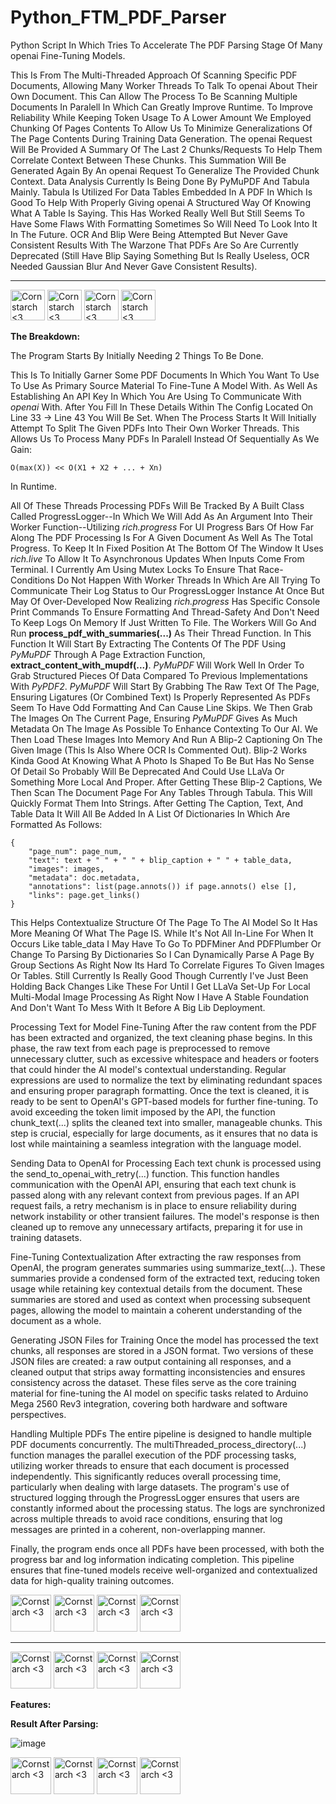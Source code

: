 # Python_FTM_PDF_Parser
Python Script In Which Tries To Accelerate The PDF Parsing Stage Of Many openai Fine-Tuning Models. 

This Is From The Multi-Threaded Approach Of Scanning Specific PDF Documents, Allowing Many Worker Threads To Talk To openai About Their Own Document. This Can Allow The Process To Be Scanning Multiple Documents In Paralell In Which Can Greatly Improve Runtime. To Improve Reliability While Keeping Token Usage To A Lower Amount We Employed Chunking Of Pages Contents To Allow Us To Minimize Generalizations Of The Page Contents During Training Data Generation. The openai Request Will Be Provided A Summary Of The Last 2 Chunks/Requests To Help Them Correlate Context Between These Chunks. This Summation Will Be Generated Again By An openai Request To Generalize The Provided Chunk Context. Data Analysis Currently Is Being Done By PyMuPDF And Tabula Mainly. Tabula Is Utilized For Data Tables Embedded In A PDF In Which Is Good To Help With Properly Giving openai A Structured Way Of Knowing What A Table Is Saying. This Has Worked Really Well But Still Seems To Have Some Flaws With Formatting Sometimes So Will Need To Look Into It In The Future. OCR And Blip Were Being Attempted But Never Gave Consistent Results With The Warzone That PDFs Are So Are Currently Deprecated (Still Have Blip Saying Something But Is Really Useless, OCR Needed Gaussian Blur And Never Gave Consistent Results).

----------------------------------------------

<img src="https://github.com/user-attachments/assets/b6920c17-2da4-4c3f-8efc-b94893955e04" alt="Cornstarch <3" width="55" height="49"> <img src="https://github.com/user-attachments/assets/b6920c17-2da4-4c3f-8efc-b94893955e04" alt="Cornstarch <3" width="55" height="49"> <img src="https://github.com/user-attachments/assets/b6920c17-2da4-4c3f-8efc-b94893955e04" alt="Cornstarch <3" width="55" height="49"> <img src="https://github.com/user-attachments/assets/b6920c17-2da4-4c3f-8efc-b94893955e04" alt="Cornstarch <3" width="55" height="49">


**The Breakdown:**

  The Program Starts By Initially Needing 2 Things To Be Done. 

  This Is To Initially Garner Some PDF Documents In Which You Want To Use To Use As Primary Source Material To Fine-Tune A Model With. As Well As Establishing An API Key In Which You Are Using To Communicate With _openai_ With.
  After You Fill In These Details Within The Config Located On Line 33 -> Line 43 You Will Be Set.
  When The Process Starts It Will Initially Attempt To Split The Given PDFs Into Their Own Worker Threads. This Allows Us To Process Many PDFs In Paralell Instead Of Sequentially As We Gain:
  ```
  O(max(X)) << O(X1 + X2 + ... + Xn)
  ```
  In Runtime.
  
  All Of These Threads Processing PDFs Will Be Tracked By A Built Class Called ProgressLogger--In Which We Will Add As An Argument Into Their Worker Function--Utilizing _rich.progress_ For UI Progress Bars Of How Far Along The PDF Processing Is For A Given Document As Well As The Total Progress. To Keep It In Fixed Position At The Bottom Of The Window It Uses _rich.live_ To Allow It To Asynchronous Updates When Inputs Come From Terminal. I Currently Am Using Mutex Locks To Ensure That Race-Conditions Do Not Happen With Worker Threads In Which Are All Trying To Communicate Their Log Status to Our ProgressLogger Instance At Once But May Of Over-Developed Now Realizing _rich.progress_ Has Specific Console Print Commands To Ensure Formatting And Thread-Safety And Don't Need To Keep Logs On Memory If Just Written To File.
  The Workers Will Go And Run **process_pdf_with_summaries(...)** As Their Thread Function. In This Function It Will Start By Extracting The Contents Of The PDF Using _PyMuPDF_ Through A Page Extraction Function, **extract_content_with_mupdf(...)**. _PyMuPDF_ Will Work Well In Order To Grab Structured Pieces Of Data Compared To Previous Implementations With _PyPDF2_. _PyMuPDF_ Will Start By Grabbing The Raw Text Of The Page, Ensuring Ligatures (Or Combined Text) Is Properly Represented As PDFs Seem To Have Odd Formatting And Can Cause Line Skips. We Then Grab The Images On The Current Page, Ensuring _PyMuPDF_ Gives As Much Metadata On The Image As Possible To Enhance Contexting To Our AI. We Then Load These Images Into Memory And Run A Blip-2 Captioning On The Given Image (This Is Also Where OCR Is Commented Out). Blip-2 Works Kinda Good At Knowing What A Photo Is Shaped To Be But Has No Sense Of Detail So Probably Will Be Deprecated And Could Use LLaVa Or Something More Local And Proper.
  After Getting These Blip-2 Captions, We Then Scan The Document Page For Any Tables Through Tabula. This Will Quickly Format Them Into Strings. After Getting The Caption, Text, And Table Data It Will All Be Added In A List Of Dictionaries In Which Are Formatted As Follows:
  ```
  {
      "page_num": page_num,
      "text": text + " " + " " + blip_caption + " " + table_data,
      "images": images,
      "metadata": doc.metadata,
      "annotations": list(page.annots()) if page.annots() else [],
      "links": page.get_links()
  }
  ```
  This Helps Contextualize Structure Of The Page To The AI Model So It Has More Meaning Of What The Page IS. While It's Not All In-Line For When It Occurs Like table_data I May Have To Go To PDFMiner And PDFPlumber Or Change To Parsing By Dictionaries So I Can Dynamically Parse A Page By Group Sections As Right Now Its Hard To Correlate Figures To Given Images Or Tables. Still Currently Is Really Good Though Currently I've Just Been Holding Back Changes Like These For Until I Get LLaVa Set-Up For Local Multi-Modal Image Processing As Right Now I Have A Stable Foundation And Don't Want To Mess With It Before A Big Lib Deployment.
  
  Processing Text for Model Fine-Tuning
After the raw content from the PDF has been extracted and organized, the text cleaning phase begins. In this phase, the raw text from each page is preprocessed to remove unnecessary clutter, such as excessive whitespace and headers or footers that could hinder the AI model's contextual understanding. Regular expressions are used to normalize the text by eliminating redundant spaces and ensuring proper paragraph formatting.
Once the text is cleaned, it is ready to be sent to OpenAI's GPT-based models for further fine-tuning. To avoid exceeding the token limit imposed by the API, the function chunk_text(...) splits the cleaned text into smaller, manageable chunks. This step is crucial, especially for large documents, as it ensures that no data is lost while maintaining a seamless integration with the language model.

Sending Data to OpenAI for Processing
Each text chunk is processed using the send_to_openai_with_retry(...) function. This function handles communication with the OpenAI API, ensuring that each text chunk is passed along with any relevant context from previous pages. If an API request fails, a retry mechanism is in place to ensure reliability during network instability or other transient failures. The model's response is then cleaned up to remove any unnecessary artifacts, preparing it for use in training datasets.

Fine-Tuning Contextualization
After extracting the raw responses from OpenAI, the program generates summaries using summarize_text(...). These summaries provide a condensed form of the extracted text, reducing token usage while retaining key contextual details from the document. These summaries are stored and used as context when processing subsequent pages, allowing the model to maintain a coherent understanding of the document as a whole.

Generating JSON Files for Training
Once the model has processed the text chunks, all responses are stored in a JSON format. Two versions of these JSON files are created: a raw output containing all responses, and a cleaned output that strips away formatting inconsistencies and ensures consistency across the dataset. These files serve as the core training material for fine-tuning the AI model on specific tasks related to Arduino Mega 2560 Rev3 integration, covering both hardware and software perspectives.

Handling Multiple PDFs
The entire pipeline is designed to handle multiple PDF documents concurrently. The multiThreaded_process_directory(...) function manages the parallel execution of the PDF processing tasks, utilizing worker threads to ensure that each document is processed independently. This significantly reduces overall processing time, particularly when dealing with large datasets.
The program's use of structured logging through the ProgressLogger ensures that users are constantly informed about the processing status. The logs are synchronized across multiple threads to avoid race conditions, ensuring that log messages are printed in a coherent, non-overlapping manner.

Finally, the program ends once all PDFs have been processed, with both the progress bar and log information indicating completion. This pipeline ensures that fine-tuned models receive well-organized and contextualized data for high-quality training outcomes.

<img src="https://github.com/user-attachments/assets/1fc90166-a62b-4d91-a087-5da5a3a7076f" alt="Cornstarch <3" width="65" height="59"> <img src="https://github.com/user-attachments/assets/1fc90166-a62b-4d91-a087-5da5a3a7076f" alt="Cornstarch <3" width="65" height="59"> <img src="https://github.com/user-attachments/assets/1fc90166-a62b-4d91-a087-5da5a3a7076f" alt="Cornstarch <3" width="65" height="59"> <img src="https://github.com/user-attachments/assets/1fc90166-a62b-4d91-a087-5da5a3a7076f" alt="Cornstarch <3" width="65" height="59">

----------------------------------------------

<img src="https://github.com/user-attachments/assets/2c82de29-71b0-433a-bc10-3778026b74a7" alt="Cornstarch <3" width="65" height="59">  <img src="https://github.com/user-attachments/assets/2c82de29-71b0-433a-bc10-3778026b74a7" alt="Cornstarch <3" width="65" height="59">  <img src="https://github.com/user-attachments/assets/2c82de29-71b0-433a-bc10-3778026b74a7" alt="Cornstarch <3" width="65" height="59">  <img src="https://github.com/user-attachments/assets/2c82de29-71b0-433a-bc10-3778026b74a7" alt="Cornstarch <3" width="65" height="59"> 


**Features:**

  **Result After Parsing:**
  
  ![image](https://github.com/user-attachments/assets/5582883a-eac1-4cae-bae1-d388cef04758)


<img src="https://github.com/user-attachments/assets/b568a6eb-aa1d-4379-80a8-938dd51fa068" alt="Cornstarch <3" width="65" height="59"> <img src="https://github.com/user-attachments/assets/b568a6eb-aa1d-4379-80a8-938dd51fa068" alt="Cornstarch <3" width="65" height="59"> <img src="https://github.com/user-attachments/assets/b568a6eb-aa1d-4379-80a8-938dd51fa068" alt="Cornstarch <3" width="65" height="59"> <img src="https://github.com/user-attachments/assets/b568a6eb-aa1d-4379-80a8-938dd51fa068" alt="Cornstarch <3" width="65" height="59">

